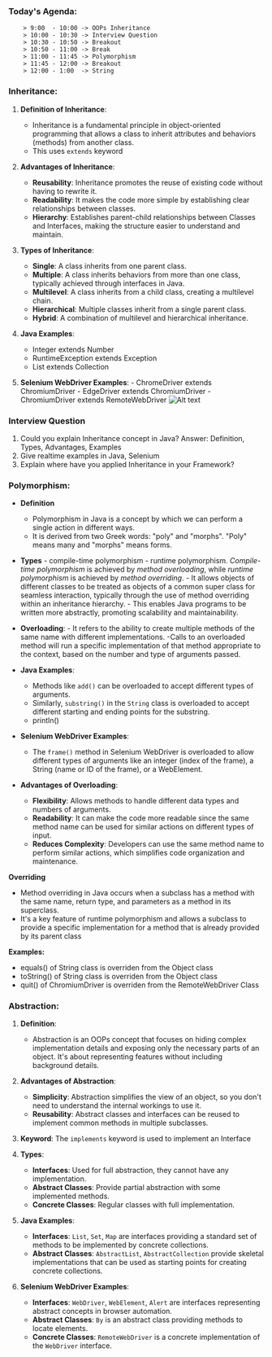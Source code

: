 ### Today's Agenda:

        > 9:00  - 10:00 -> OOPs Inheritance
        > 10:00 - 10:30 -> Interview Question
        > 10:30 - 10:50 -> Breakout
        > 10:50 - 11:00 -> Break
        > 11:00 - 11:45 -> Polymorphism
        > 11:45 - 12:00 -> Breakout
        > 12:00 - 1:00  -> String
      



















### Inheritance:

1. **Definition of Inheritance**: 
    - Inheritance is a fundamental principle in object-oriented programming that allows a class to inherit attributes and behaviors (methods) from another class. 
    - This uses `extends` keyword 

2. **Advantages of Inheritance**:
   - **Reusability**: Inheritance promotes the reuse of existing code without having to rewrite it.
   - **Readability**: It makes the code more simple by establishing clear relationships between classes.
   - **Hierarchy**: Establishes parent-child relationships between Classes and Interfaces, making the structure easier to understand and maintain.

3. **Types of Inheritance**:
   - **Single**: A class inherits from one parent class.
   - **Multiple**: A class inherits behaviors from more than one class, typically achieved through interfaces in Java.
   - **Multilevel**: A class inherits from a child class, creating a multilevel chain.
   - **Hierarchical**: Multiple classes inherit from a single parent class.
   - **Hybrid**: A combination of multilevel and hierarchical inheritance.

4. **Java Examples**:
    - Integer extends Number
    - RuntimeException extends Exception
    - List extends Collection
   
5. **Selenium WebDriver Examples**:
        - ChromeDriver extends ChromiumDriver
        - EdgeDriver extends ChromiumDriver
        - ChromiumDriver extends RemoteWebDriver
        ![Alt text](image.png)

### Interview Question
1. Could you explain Inheritance concept in Java?
   Answer:
     Definition, Types, Advantages, Examples
2. Give realtime examples in Java, Selenium  
3. Explain where have you applied Inheritance in your Framework? 

### Polymorphism:

- **Definition**
     - Polymorphism in Java is a concept by which we can perform a single action in different ways. 
     - It is derived from two Greek words: "poly" and "morphs". "Poly" means many and "morphs" means forms.

- **Types**
       - compile-time polymorphism 
       - runtime polymorphism. 
       _Compile-time polymorphism_ is achieved by _method overloading_, while _runtime polymorphism_ is achieved by _method overriding_. 
       - It allows objects of different classes to be treated as objects of a common super class for seamless interaction, typically through the use of method overriding within an inheritance hierarchy. 
       - This enables Java programs to be written more abstractly, promoting scalability and maintainability.

- **Overloading**: 
      - It refers to the ability to create multiple methods of the same name with different implementations.  -Calls to an overloaded method will run a specific implementation of that method appropriate to the context, based on the number and type of arguments passed.

- **Java Examples**: 
     - Methods like `add()` can be overloaded to accept different types of arguments. 
     - Similarly, `substring()` in the `String` class is overloaded to accept different starting and ending points for the substring.
     - println()

- **Selenium WebDriver Examples**: 
    - The `frame()` method in Selenium WebDriver is overloaded to allow different types of arguments like an integer (index of the frame), a String (name or ID of the frame), or a WebElement.



- **Advantages of Overloading**:
  - **Flexibility**: Allows methods to handle different data types and numbers of arguments.
  - **Readability**: It can make the code more readable  since the same method name can be used for similar actions on different types of input.
  - **Reduces Complexity**: Developers can use the same method name to perform similar actions, which simplifies code organization and maintenance.

**Overriding**
  - Method overriding in Java occurs when a subclass has a method with the same name, return type, and parameters as a method in its superclass. 
  - It's a key feature of runtime polymorphism and allows a subclass to provide a specific implementation for a method that is already provided by its parent class

**Examples:**
  - equals() of String class is overriden from the Object class
  - toString() of String class is overriden from the Object class
  - quit() of ChromiumDriver is overriden from the RemoteWebDriver Class  

### Abstraction:

1. **Definition**: 
   - Abstraction is an OOPs concept that focuses on hiding complex implementation details and exposing only the necessary parts of an object. It's about representing features without including background details.

2. **Advantages of Abstraction**:
   - **Simplicity**: Abstraction simplifies the view of an object, so you don't need to understand the internal workings to use it.
   - **Reusability**: Abstract classes and interfaces can be reused to implement common methods in multiple subclasses.

3. **Keyword**: The `implements` keyword is used to implement an Interface

4. **Types**:
   - **Interfaces**: Used for full abstraction, they cannot have any implementation.
   - **Abstract Classes**: Provide partial abstraction with some implemented methods.
   - **Concrete Classes**: Regular classes with full implementation.

5. **Java Examples**: 
   - **Interfaces**: `List`, `Set`, `Map` are interfaces providing a standard set of methods to be implemented by concrete collections.
   - **Abstract Classes**: `AbstractList`, `AbstractCollection` provide skeletal implementations that can be used as starting points for creating concrete collections.

6. **Selenium WebDriver Examples**:
   - **Interfaces**: `WebDriver`, `WebElement`, `Alert` are interfaces representing abstract concepts in browser automation.
   - **Abstract Classes**: `By` is an abstract class providing methods to locate elements.
   - **Concrete Classes**: `RemoteWebDriver` is a concrete implementation of the `WebDriver` interface.





    
  